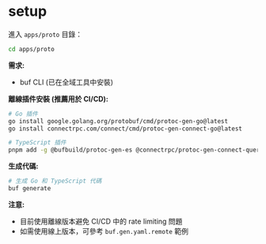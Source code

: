 # setup
進入 `apps/proto` 目錄：

```bash
cd apps/proto
```

**需求:**
- buf CLI (已在全域工具中安裝)

**離線插件安裝 (推薦用於 CI/CD):**
```bash
# Go 插件
go install google.golang.org/protobuf/cmd/protoc-gen-go@latest
go install connectrpc.com/connect/cmd/protoc-gen-connect-go@latest

# TypeScript 插件
pnpm add -g @bufbuild/protoc-gen-es @connectrpc/protoc-gen-connect-query
```

**生成代碼:**
```bash
# 生成 Go 和 TypeScript 代碼
buf generate
```

**注意:**
- 目前使用離線版本避免 CI/CD 中的 rate limiting 問題
- 如需使用線上版本，可參考 `buf.gen.yaml.remote` 範例